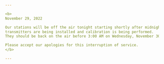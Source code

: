 ```yaml
---

<b>
November 29, 2022

Our stations will be off the air tonight starting shortly after midnight.  New
transmitters are being installed and calibration is being performed.
They should be back on the air before 3:00 AM on Wednesday, November 30th.

Please accept our apologies for this interruption of service.
</b>

---
```

